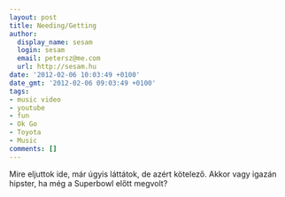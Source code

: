 ```yaml
---
layout: post
title: Needing/Getting
author:
  display_name: sesam
  login: sesam
  email: petersz@me.com
  url: http://sesam.hu
date: '2012-02-06 10:03:49 +0100'
date_gmt: '2012-02-06 09:03:49 +0100'
tags:
- music video
- youtube
- fun
- Ok Go
- Toyota
- Music
comments: []
---
```


Mire eljuttok ide, már úgyis láttátok, de azért kötelező. Akkor vagy igazán hipster, ha még a Superbowl előtt megvolt?
